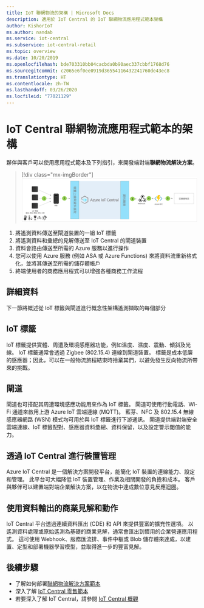 ```yaml
---
title: IoT 聯網物流的架構 | Microsoft Docs
description: 適用於 IoT Central 的 IoT 聯網物流應用程式範本架構
author: KishorIoT
ms.author: nandab
ms.service: iot-central
ms.subservice: iot-central-retail
ms.topic: overview
ms.date: 10/20/2019
ms.openlocfilehash: bde703310bb04cacbda0b90aec337cbbf1768d76
ms.sourcegitcommit: c2065e6f0ee0919d36554116432241760de43ec8
ms.translationtype: HT
ms.contentlocale: zh-TW
ms.lasthandoff: 03/26/2020
ms.locfileid: "77021129"
---
```

# <a name="architecture-of-iot-central-connected-logistics-application-template"></a>IoT Central 聯網物流應用程式範本的架構



夥伴與客戶可以使用應用程式範本及下列指引，來開發端對端**聯網物流解決方案**。

> [!div class="mx-imgBorder"]
> ![聯網物流儀表板](./media/concept-connected-logistics-architecture/connected-logistics-architecture.png)

1. 將遙測資料傳送至閘道裝置的一組 IoT 標籤
2. 將遙測資料和彙總的見解傳送至 IoT Central 的閘道裝置
3. 資料會路由傳送至所需的 Azure 服務以進行操作
4. 您可以使用 Azure 服務 (例如 ASA 或 Azure Functions) 來將資料流重新格式化，並將其傳送至所需的儲存體帳戶 
5. 終端使用者的商務應用程式可以增強各種商務工作流程

## <a name="details"></a>詳細資料
下一節將概述從 IoT 標籤與閘道進行概念性架構遙測擷取的每個部分

## <a name="iot-tags"></a>IoT 標籤
IoT 標籤提供實體、周遭及環境感應器功能，例如溫度、濕度、震動、傾斜及光線。 IoT 標籤通常會透過 Zigbee (802.15.4) 連線到閘道裝置。 標籤是成本低廉的感應器；因此，可以在一般物流旅程結束時捨棄其們，以避免發生反向物流所帶來的挑戰。

## <a name="gateway"></a>閘道
閘道也可搭配其周遭環境感應功能用來作為 IoT 標籤。 閘道可使用行動電話、Wi-Fi 通道來啟用上游 Azure IoT 雲端連線 (MQTT)。  藍芽、NFC 及 802.15.4 無線感應器網路 (WSN) 模式均可用於與 IoT 標籤進行下游通訊。 閘道提供端對端安全雲端連線、IoT 標籤配對、感應器資料彙總、資料保留，以及設定警示閾值的能力。

## <a name="device-management-with-iot-central"></a>透過 IoT Central 進行裝置管理 
Azure IoT Central 是一個解決方案開發平台，能簡化 IoT 裝置的連線能力、設定和管理。 此平台可大幅降低 IoT 裝置管理、作業及相關開發的負擔和成本。 客戶與夥伴可以建置端對端企業解決方案，以在物流中達成數位意見反應迴圈。

## <a name="business-insights-and-actions-using-data-egress"></a>使用資料輸出的商業見解和動作 
IoT Central 平台透過連續資料匯出 (CDE) 和 API 來提供豐富的擴充性選項。 以遙測資料處理或原始遙測為基礎的商業見解，通常會匯出到慣用的企業營運應用程式。 這可使用 Webhook、服務匯流排、事件中樞或 Blob 儲存體來達成，以建置、定型和部署機器學習模型，並取得進一步的豐富見解。

## <a name="next-steps"></a>後續步驟
* 了解如何部署[聯網物流解決方案範本](./tutorial-iot-central-connected-logistics-pnp.md)
* 深入了解 [IoT Central 零售範本](./overview-iot-central-retail-pnp.md)
* 若要深入了解 IoT Central，請參閱 [IoT Central 概觀](../core/overview-iot-central.md)
